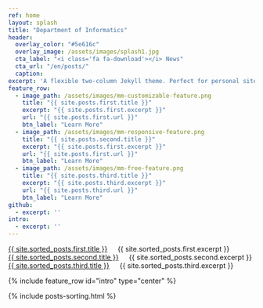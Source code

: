```yaml
---
ref: home
layout: splash
title: "Department of Informatics"
header:
  overlay_color: "#5e616c"
  overlay_image: /assets/images/splash1.jpg
  cta_label: "<i class='fa fa-download'></i> News"
  cta_url: "/en/posts/"
  caption:
excerpt: 'A flexible two-column Jekyll theme. Perfect for personal sites, blogs, and portfolios hosted on GitHub or your own server.<br /> <small><a href="https://github.com/mmistakes/minimal-mistakes/releases/tag/4.2.1">Latest release v4.2.1</a></small><br /><br />'
feature_row:
  - image_path: /assets/images/mm-customizable-feature.png
    title: "{{ site.posts.first.title }}"
    excerpt: "{{ site.posts.first.excerpt }}"
    url: "{{ site.posts.first.url }}"
    btn_label: "Learn More"
  - image_path: /assets/images/mm-responsive-feature.png
    title: "{{ site.posts.second.title }}"
    excerpt: "{{ site.posts.first.excerpt }}"
    url: "{{ site.posts.first.url }}"
    btn_label: "Learn More"
  - image_path: /assets/images/mm-free-feature.png
    title: "{{ site.posts.third.title }}"
    excerpt: "{{ site.posts.third.excerpt }}"
    url: "{{ site.posts.third.url }}"
    btn_label: "Learn More"
github:
  - excerpt: ''
intro:
  - excerpt: ''
---
```


  <div class="medium-4 columns">
  <a href="{{ site.sorted_posts.first.url }}" > {{ site.sorted_posts.first.title }} </a>
  {{ site.sorted_posts.first.excerpt }}
  </div>
  <div class="medium-4 columns">
  <a href="{{ site.sorted_posts.second.url }}" > {{ site.sorted_posts.second.title }} </a>
  {{ site.sorted_posts.second.excerpt }}
  </div>
  <div class="medium-4 columns">
  <a href="{{ site.sorted_posts.third.url }}" > {{ site.sorted_posts.third.title }} </a>
  {{ site.sorted_posts.third.excerpt }}
  </div>

{% include feature_row id="intro" type="center" %}

{% include posts-sorting.html %}
